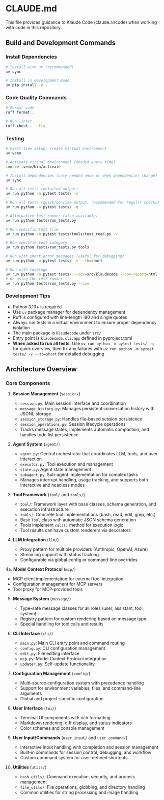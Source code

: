 # CLAUDE.md

This file provides guidance to Klaude Code (claude.ai/code) when working with code in this repository.

## Build and Development Commands

### Install Dependencies
```bash
# Install with uv (recommended)
uv sync

# Install in development mode
uv pip install -e .
```

### Code Quality Commands
```bash
# Format code
ruff format .

# Run linter
ruff check . --fix
```

### Testing
```bash
# First time setup: create virtual environment
uv venv

# Activate virtual environment (needed every time)
source .venv/bin/activate

# Install dependencies (only needed once or when dependencies change)
uv sync

# Run all tests (detailed output)
uv run python -m pytest tests/ -v

# Run all tests (quick/concise output, recommended for regular checks)
uv run python -m pytest tests/ -q

# Alternative test runner (also available)
uv run python tests/run_tests.py

# Run specific test file
uv run python -m pytest tests/tools/test_read.py -v

# Run specific test category
uv run python tests/run_tests.py tools

# Run with short error messages (useful for debugging)
uv run python -m pytest tests/ -v --tb=short

# Run with coverage
uv run python -m pytest tests/ --cov=src/klaudecode --cov-report=html
# Or using the test runner
uv run python tests/run_tests.py --cov
```

### Development Tips
- Python 3.13+ is required
- Use `uv` package manager for dependency management
- Ruff is configured with line-length 180 and single quotes
- Always run tests in a virtual environment to ensure proper dependency isolation
- The main package is `klaudecode` under `src/`
- Entry point is `klaudecode.cli:app` defined in pyproject.toml
- **When asked to run all tests**: Use `uv run python -m pytest tests/ -q` for quick overview, then fix any failures with `uv run python -m pytest tests/ -v --tb=short` for detailed debugging

## Architecture Overview

### Core Components

1. **Session Management** (`session/`)
   - `session.py`: Main session interface and coordination
   - `message_history.py`: Manages persistent conversation history with JSONL storage
   - `session_storage.py`: Handles file-based session persistence
   - `session_operations.py`: Session lifecycle operations
   - Tracks message states, implements automatic compaction, and handles todo list persistence

2. **Agent System** (`agent/`)
   - `agent.py`: Central orchestrator that coordinates LLM, tools, and user interaction
   - `executor.py`: Tool execution and management
   - `state.py`: Agent state management
   - `subagent.py`: Sub-agent implementation for complex tasks
   - Manages interrupt handling, usage tracking, and supports both interactive and headless modes

3. **Tool Framework** (`tool/` and `tools/`)
   - `tool/`: Framework layer with base classes, schema generation, and execution infrastructure
   - `tools/`: Concrete tool implementations (bash, read, edit, grep, etc.)
   - Base `Tool` class with automatic JSON schema generation
   - Tools implement `call()` method for execution logic
   - Tool results can have custom renderers via decorators

4. **LLM Integration** (`llm/`)
   - Proxy pattern for multiple providers (Anthropic, OpenAI, Azure)
   - Streaming support with status tracking
   - Configurable via global config or command-line overrides

4a. **Model Context Protocol** (`mcp/`)
   - MCP client implementation for external tool integration
   - Configuration management for MCP servers
   - Tool proxy for MCP-provided tools

5. **Message System** (`message/`)
   - Type-safe message classes for all roles (user, assistant, tool, system)
   - Registry pattern for custom rendering based on message type
   - Special handling for tool calls and results

6. **CLI Interface** (`cli/`)
   - `main.py`: Main CLI entry point and command routing
   - `config.py`: CLI configuration management
   - `edit.py`: File editing interface
   - `mcp.py`: Model Context Protocol integration
   - `updater.py`: Self-update functionality

7. **Configuration Management** (`config/`)
   - Multi-source configuration system with precedence handling
   - Support for environment variables, files, and command-line arguments
   - Global and project-specific configuration

8. **User Interface** (`tui/`)
   - Terminal UI components with rich formatting
   - Markdown rendering, diff display, and status indicators
   - Color schemes and console management

9. **User Input/Commands** (`user_input/` and `user_command/`)
   - Interactive input handling with completion and session management
   - Built-in commands for session control, debugging, and workflow
   - Custom command system for user-defined shortcuts

10. **Utilities** (`utils/`)
    - `bash_utils/`: Command execution, security, and process management
    - `file_utils/`: File operations, globbing, and directory handling
    - Common utilities for string processing and image handling
